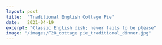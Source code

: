 ```yaml
---
layout: post
title:  "Traditional English Cottage Pie"
date:   2021-04-19
excerpt: "Classic English dish; never fails to be please"
image: "/images/F28_cottage pie_traditional_dinner.jpg"
---
```

